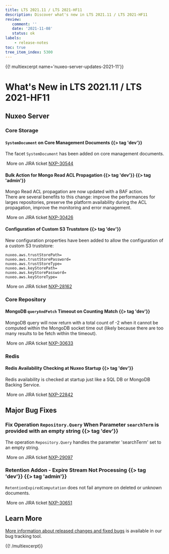 ```yaml
---
title: LTS 2021.11 / LTS 2021-HF11
description: Discover what's new in LTS 2021.11 / LTS 2021-HF11
review:
   comment: ''
   date: '2021-11-08'
   status: ok
labels:
    - release-notes
toc: true
tree_item_index: 5300
---
```


{{! multiexcerpt name='nuxeo-server-updates-2021-11'}}
# What's New in LTS 2021.11 / LTS 2021-HF11

## Nuxeo Server

### Core Storage

#### `SystemDocument` on Core Management Documents {{> tag 'dev'}}

The facet `SystemDocument` has been added on core management documents.

<i class="fa fa-long-arrow-right" aria-hidden="true"></i>&nbsp;More on JIRA ticket [NXP-30544](https://jira.nuxeo.com/browse/NXP-30544)

#### Bulk Action for Mongo Read ACL Propagation {{> tag 'dev'}} {{> tag 'admin'}}

Mongo Read ACL propagation are now updated with a BAF action.</br>
There are several benefits to this change: improve the performances for larges repositories, preserve the platform availability during the ACL propagation, improve the monitoring and error management.

<i class="fa fa-long-arrow-right" aria-hidden="true"></i>&nbsp;More on JIRA ticket [NXP-30426](https://jira.nuxeo.com/browse/NXP-30426)

#### Configuration of Custom S3 Truststore {{> tag 'dev'}}

New configuration properties have been added to allow the configuration of a custom S3 truststore:
```
nuxeo.aws.trustStorePath=
nuxeo.aws.trustStorePassword=
nuxeo.aws.trustStoreType=
nuxeo.aws.keyStorePath=
nuxeo.aws.keyStorePassword=
nuxeo.aws.keyStoreType=
```
<i class="fa fa-long-arrow-right" aria-hidden="true"></i>&nbsp;More on JIRA ticket [NXP-28162](https://jira.nuxeo.com/browse/NXP-28162)

### Core Repository

#### MongoDB `queryAndFetch` Timeout on Counting Match {{> tag 'dev'}}

MongoDB query will now return with a total count of -2 when it cannot be computed within the MongoDB socket time out (likely because there are too many results to be fetch within the timeout).

<i class="fa fa-long-arrow-right" aria-hidden="true"></i>&nbsp;More on JIRA ticket [NXP-30633](https://jira.nuxeo.com/browse/NXP-30633)

### Redis

#### Redis Availability Checking at Nuxeo Startup {{> tag 'dev'}}

Redis availability is checked at startup just like a SQL DB or MongoDB Backing Service.

<i class="fa fa-long-arrow-right" aria-hidden="true"></i>&nbsp;More on JIRA ticket [NXP-22842](https://jira.nuxeo.com/browse/NXP-22842)

## Major Bug Fixes

### Fix Operation `Repository.Query` When Parameter `searchTerm` is provided with an empty string {{> tag 'dev'}}

The operation `Repository.Query` handles the parameter 'searchTerm' set to an empty string.

<i class="fa fa-long-arrow-right" aria-hidden="true"></i>&nbsp;More on JIRA ticket [NXP-29097](https://jira.nuxeo.com/browse/NXP-29097)

### Retention Addon - Expire Stream Not Processing {{> tag 'dev'}} {{> tag 'admin'}}

`RetentionExpiredComputation` does not fail anymore on deleted or unknown documents.

<i class="fa fa-long-arrow-right" aria-hidden="true"></i>&nbsp;More on JIRA ticket [NXP-30651](https://jira.nuxeo.com/browse/NXP-30651)

## Learn More

[More information about released changes and fixed bugs](https://jira.nuxeo.com/secure/ReleaseNote.jspa?projectId=10011&version=21515) is available in our bug tracking tool.

{{! /multiexcerpt}}
